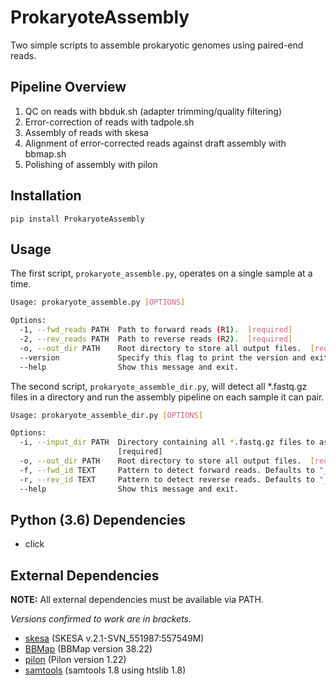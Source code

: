 # ProkaryoteAssembly

Two simple scripts to assemble prokaryotic genomes using paired-end reads.

## Pipeline Overview
1. QC on reads with bbduk.sh (adapter trimming/quality filtering)
2. Error-correction of reads with tadpole.sh
3. Assembly of reads with skesa
4. Alignment of error-corrected reads against draft assembly with bbmap.sh
5. Polishing of assembly with pilon

## Installation
```
pip install ProkaryoteAssembly
```

## Usage
The first script, `prokaryote_assemble.py`, operates on a single sample at a time.

```bash
Usage: prokaryote_assemble.py [OPTIONS]

Options:
  -1, --fwd_reads PATH  Path to forward reads (R1).  [required]
  -2, --rev_reads PATH  Path to reverse reads (R2).  [required]
  -o, --out_dir PATH    Root directory to store all output files.  [required]
  --version             Specify this flag to print the version and exit.
  --help                Show this message and exit.
```

The second script, `prokaryote_assemble_dir.py`, will detect all *.fastq.gz files in
a directory and run the assembly pipeline on each sample it can pair.

```bash
Usage: prokaryote_assemble_dir.py [OPTIONS]

Options:
  -i, --input_dir PATH  Directory containing all *.fastq.gz files to assemble.
                        [required]
  -o, --out_dir PATH    Root directory to store all output files.  [required]
  -f, --fwd_id TEXT     Pattern to detect forward reads. Defaults to "_R1".
  -r, --rev_id TEXT     Pattern to detect reverse reads. Defaults to "_R2".
  --help                Show this message and exit.

```

## Python (3.6) Dependencies
- click

## External Dependencies
**NOTE:** All external dependencies must be available via PATH.

*Versions confirmed to work are in brackets.*
- [skesa](https://github.com/ncbi/SKESA) (SKESA v.2.1-SVN_551987:557549M)
- [BBMap](https://sourceforge.net/projects/bbmap/) (BBMap version 38.22)
- [pilon](https://github.com/broadinstitute/pilon/wiki) (Pilon version 1.22)
- [samtools](http://www.htslib.org/download/) (samtools 1.8 using htslib 1.8)